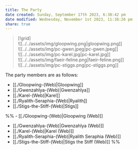 ```yaml
---
title: The Party
date created: Sunday, September 17th 2023, 6:38:42 pm
date modified: Wednesday, November 1st 2023, 11:38:26 pm
share: true
---
```



> [!grid]  
> ![[../../assets/img/gloopwing.png|gloopwing.png]]  
> ![[../../assets/img/pc-gwen.jpeg|pc-gwen.jpeg]]  
> ![[../../assets/img/pc-karel.jpg|pc-karel.jpg]]  
> ![[../../assets/img/faeir-feline.png|faeir-feline.png]]  
> ![[../../assets/img/pc-stiggs.png|pc-stiggs.png]]

The party members are as follows: 

- [[./Gloopwing-(Web)|Gloopwing]]
- [[./Gwenzahlya-(Web)|Gwenzahlya]]
- [[./Karel-(Web)|Karel]]
- [[./Ryalith-Seraphia-(Web)|Ryalith]]
- [[./Stigs-the-Stiff-(Web)|Stigs]]


%% - [[./Gloopwing-(Web)|Gloopwing (Web)]]
- [[./Gwenzahlya-(Web)|Gwenzahlya (Web)]]
- [[./Karel-(Web)|Karel (Web)]]
- [[./Ryalith-Seraphia-(Web)|Ryalith Seraphia (Web)]]
- [[./Stigs-the-Stiff-(Web)|Stigs the Stiff (Web)]]
 %%
